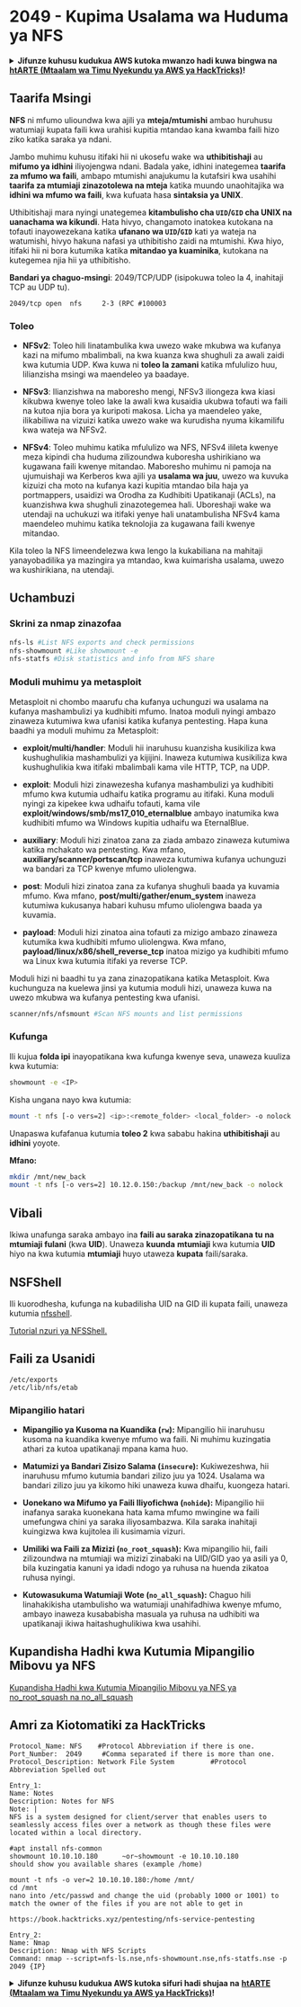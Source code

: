 # 2049 - Kupima Usalama wa Huduma ya NFS

<details>

<summary><strong>Jifunze kuhusu kudukua AWS kutoka mwanzo hadi kuwa bingwa na</strong> <a href="https://training.hacktricks.xyz/courses/arte"><strong>htARTE (Mtaalam wa Timu Nyekundu ya AWS ya HackTricks)</strong></a><strong>!</strong></summary>

* Je, unafanya kazi katika **kampuni ya usalama wa mtandao**? Je, ungependa kuona **kampuni yako ikionekana katika HackTricks**? Au ungependa kupata ufikiaji wa **toleo jipya zaidi la PEASS au kupakua HackTricks kwa muundo wa PDF**? Angalia [**MPANGO WA KUJIUNGA**](https://github.com/sponsors/carlospolop)!
* Gundua [**Familia ya PEASS**](https://opensea.io/collection/the-peass-family), mkusanyiko wetu wa kipekee wa [**NFTs**](https://opensea.io/collection/the-peass-family)
* Pata [**swag rasmi ya PEASS & HackTricks**](https://peass.creator-spring.com)
* **Jiunge na** [**💬**](https://emojipedia.org/speech-balloon/) [**Kikundi cha Discord**](https://discord.gg/hRep4RUj7f) au [**kikundi cha telegram**](https://t.me/peass) au **nifuatilie** kwenye **Twitter** 🐦[**@carlospolopm**](https://twitter.com/hacktricks_live)**.**
* **Shiriki mbinu zako za kudukua kwa kuwasilisha PRs kwenye [repo ya hacktricks](https://github.com/carlospolop/hacktricks) na [repo ya hacktricks-cloud](https://github.com/carlospolop/hacktricks-cloud)**.

</details>

## **Taarifa Msingi**

**NFS** ni mfumo ulioundwa kwa ajili ya **mteja/mtumishi** ambao huruhusu watumiaji kupata faili kwa urahisi kupitia mtandao kana kwamba faili hizo ziko katika saraka ya ndani.

Jambo muhimu kuhusu itifaki hii ni ukosefu wake wa **uthibitishaji** au **mifumo ya idhini** iliyojengwa ndani. Badala yake, idhini inategemea **taarifa za mfumo wa faili**, ambapo mtumishi anajukumu la kutafsiri kwa usahihi **taarifa za mtumiaji zinazotolewa na mteja** katika muundo unaohitajika wa **idhini wa mfumo wa faili**, kwa kufuata hasa **sintaksia ya UNIX**.

Uthibitishaji mara nyingi unategemea **kitambulisho cha `UID`/`GID` cha UNIX na uanachama wa kikundi**. Hata hivyo, changamoto inatokea kutokana na tofauti inayowezekana katika **ufanano wa `UID`/`GID`** kati ya wateja na watumishi, hivyo hakuna nafasi ya uthibitisho zaidi na mtumishi. Kwa hiyo, itifaki hii ni bora kutumika katika **mitandao ya kuaminika**, kutokana na kutegemea njia hii ya uthibitisho.

**Bandari ya chaguo-msingi**: 2049/TCP/UDP (isipokuwa toleo la 4, inahitaji TCP au UDP tu).&#x20;
```
2049/tcp open  nfs     2-3 (RPC #100003
```
### Toleo

- **NFSv2**: Toleo hili linatambulika kwa uwezo wake mkubwa wa kufanya kazi na mifumo mbalimbali, na kwa kuanza kwa shughuli za awali zaidi kwa kutumia UDP. Kwa kuwa ni **toleo la zamani** katika mfululizo huu, lilianzisha msingi wa maendeleo ya baadaye.

- **NFSv3**: Ilianzishwa na maboresho mengi, NFSv3 iliongeza kwa kiasi kikubwa kwenye toleo lake la awali kwa kusaidia ukubwa tofauti wa faili na kutoa njia bora ya kuripoti makosa. Licha ya maendeleo yake, ilikabiliwa na vizuizi katika uwezo wake wa kurudisha nyuma kikamilifu kwa wateja wa NFSv2.

- **NFSv4**: Toleo muhimu katika mfululizo wa NFS, NFSv4 ilileta kwenye meza kipindi cha huduma zilizoundwa kuboresha ushirikiano wa kugawana faili kwenye mitandao. Maboresho muhimu ni pamoja na ujumuishaji wa Kerberos kwa ajili ya **usalama wa juu**, uwezo wa kuvuka kizuizi cha moto na kufanya kazi kupitia mtandao bila haja ya portmappers, usaidizi wa Orodha za Kudhibiti Upatikanaji (ACLs), na kuanzishwa kwa shughuli zinazotegemea hali. Uboreshaji wake wa utendaji na uchukuzi wa itifaki yenye hali unatambulisha NFSv4 kama maendeleo muhimu katika teknolojia za kugawana faili kwenye mitandao.

Kila toleo la NFS limeendelezwa kwa lengo la kukabiliana na mahitaji yanayobadilika ya mazingira ya mtandao, kwa kuimarisha usalama, uwezo wa kushirikiana, na utendaji.

## Uchambuzi

### Skrini za nmap zinazofaa
```bash
nfs-ls #List NFS exports and check permissions
nfs-showmount #Like showmount -e
nfs-statfs #Disk statistics and info from NFS share
```
### Moduli muhimu ya metasploit

Metasploit ni chombo maarufu cha kufanya uchunguzi wa usalama na kufanya mashambulizi ya kudhibiti mfumo. Inatoa moduli nyingi ambazo zinaweza kutumiwa kwa ufanisi katika kufanya pentesting. Hapa kuna baadhi ya moduli muhimu za Metasploit:

- **exploit/multi/handler**: Moduli hii inaruhusu kuanzisha kusikiliza kwa kushughulikia mashambulizi ya kijijini. Inaweza kutumiwa kusikiliza kwa kushughulikia kwa itifaki mbalimbali kama vile HTTP, TCP, na UDP.

- **exploit**: Moduli hizi zinawezesha kufanya mashambulizi ya kudhibiti mfumo kwa kutumia udhaifu katika programu au itifaki. Kuna moduli nyingi za kipekee kwa udhaifu tofauti, kama vile **exploit/windows/smb/ms17_010_eternalblue** ambayo inatumika kwa kudhibiti mfumo wa Windows kupitia udhaifu wa EternalBlue.

- **auxiliary**: Moduli hizi zinatoa zana za ziada ambazo zinaweza kutumiwa katika mchakato wa pentesting. Kwa mfano, **auxiliary/scanner/portscan/tcp** inaweza kutumiwa kufanya uchunguzi wa bandari za TCP kwenye mfumo uliolengwa.

- **post**: Moduli hizi zinatoa zana za kufanya shughuli baada ya kuvamia mfumo. Kwa mfano, **post/multi/gather/enum_system** inaweza kutumiwa kukusanya habari kuhusu mfumo uliolengwa baada ya kuvamia.

- **payload**: Moduli hizi zinatoa aina tofauti za mizigo ambazo zinaweza kutumika kwa kudhibiti mfumo uliolengwa. Kwa mfano, **payload/linux/x86/shell_reverse_tcp** inatoa mizigo ya kudhibiti mfumo wa Linux kwa kutumia itifaki ya reverse TCP.

Moduli hizi ni baadhi tu ya zana zinazopatikana katika Metasploit. Kwa kuchunguza na kuelewa jinsi ya kutumia moduli hizi, unaweza kuwa na uwezo mkubwa wa kufanya pentesting kwa ufanisi.
```bash
scanner/nfs/nfsmount #Scan NFS mounts and list permissions
```
### Kufunga

Ili kujua **folda ipi** inayopatikana kwa kufunga kwenye seva, unaweza kuuliza kwa kutumia:
```bash
showmount -e <IP>
```
Kisha ungana nayo kwa kutumia:
```bash
mount -t nfs [-o vers=2] <ip>:<remote_folder> <local_folder> -o nolock
```
Unapaswa kufafanua kutumia **toleo 2** kwa sababu hakina **uthibitishaji** au **idhini** yoyote.

**Mfano:**
```bash
mkdir /mnt/new_back
mount -t nfs [-o vers=2] 10.12.0.150:/backup /mnt/new_back -o nolock
```
## Vibali

Ikiwa unafunga saraka ambayo ina **faili au saraka zinazopatikana tu na mtumiaji fulani** (kwa **UID**). Unaweza **kuunda** **mtumiaji** kwa kutumia **UID** hiyo na kwa kutumia **mtumiaji** huyo utaweza **kupata** faili/saraka.

## NSFShell

Ili kuorodhesha, kufunga na kubadilisha UID na GID ili kupata faili, unaweza kutumia [nfsshell](https://github.com/NetDirect/nfsshell).

[Tutorial nzuri ya NFSShell.](https://www.pentestpartners.com/security-blog/using-nfsshell-to-compromise-older-environments/)

## Faili za Usanidi
```
/etc/exports
/etc/lib/nfs/etab
```
### Mipangilio hatari

- **Mipangilio ya Kusoma na Kuandika (`rw`):** Mipangilio hii inaruhusu kusoma na kuandika kwenye mfumo wa faili. Ni muhimu kuzingatia athari za kutoa upatikanaji mpana kama huo.

- **Matumizi ya Bandari Zisizo Salama (`insecure`):** Kukiwezeshwa, hii inaruhusu mfumo kutumia bandari zilizo juu ya 1024. Usalama wa bandari zilizo juu ya kikomo hiki unaweza kuwa dhaifu, kuongeza hatari.

- **Uonekano wa Mifumo ya Faili Iliyofichwa (`nohide`):** Mipangilio hii inafanya saraka kuonekana hata kama mfumo mwingine wa faili umefungwa chini ya saraka iliyosambazwa. Kila saraka inahitaji kuingizwa kwa kujitolea ili kusimamia vizuri.

- **Umiliki wa Faili za Mizizi (`no_root_squash`):** Kwa mipangilio hii, faili zilizoundwa na mtumiaji wa mizizi zinabaki na UID/GID yao ya asili ya 0, bila kuzingatia kanuni ya idadi ndogo ya ruhusa na huenda zikatoa ruhusa nyingi.

- **Kutowasukuma Watumiaji Wote (`no_all_squash`):** Chaguo hili linahakikisha utambulisho wa watumiaji unahifadhiwa kwenye mfumo, ambayo inaweza kusababisha masuala ya ruhusa na udhibiti wa upatikanaji ikiwa haitashughulikiwa kwa usahihi.

## Kupandisha Hadhi kwa Kutumia Mipangilio Mibovu ya NFS

[Kupandisha Hadhi kwa Kutumia Mipangilio Mibovu ya NFS ya no\_root\_squash na no\_all\_squash](../linux-hardening/privilege-escalation/nfs-no\_root\_squash-misconfiguration-pe.md)

## Amri za Kiotomatiki za HackTricks
```
Protocol_Name: NFS    #Protocol Abbreviation if there is one.
Port_Number:  2049     #Comma separated if there is more than one.
Protocol_Description: Network File System         #Protocol Abbreviation Spelled out

Entry_1:
Name: Notes
Description: Notes for NFS
Note: |
NFS is a system designed for client/server that enables users to seamlessly access files over a network as though these files were located within a local directory.

#apt install nfs-common
showmount 10.10.10.180      ~or~showmount -e 10.10.10.180
should show you available shares (example /home)

mount -t nfs -o ver=2 10.10.10.180:/home /mnt/
cd /mnt
nano into /etc/passwd and change the uid (probably 1000 or 1001) to match the owner of the files if you are not able to get in

https://book.hacktricks.xyz/pentesting/nfs-service-pentesting

Entry_2:
Name: Nmap
Description: Nmap with NFS Scripts
Command: nmap --script=nfs-ls.nse,nfs-showmount.nse,nfs-statfs.nse -p 2049 {IP}
```
<details>

<summary><strong>Jifunze kuhusu kudukua AWS kutoka sifuri hadi shujaa na</strong> <a href="https://training.hacktricks.xyz/courses/arte"><strong>htARTE (Mtaalam wa Timu Nyekundu ya AWS ya HackTricks)</strong></a><strong>!</strong></summary>

* Je, unafanya kazi katika **kampuni ya usalama wa mtandao**? Je, ungependa kuona **kampuni yako ikionekana katika HackTricks**? Au ungependa kupata ufikiaji wa **toleo jipya zaidi la PEASS au kupakua HackTricks kwa muundo wa PDF**? Angalia [**MPANGO WA KUJIUNGA**](https://github.com/sponsors/carlospolop)!
* Gundua [**Familia ya PEASS**](https://opensea.io/collection/the-peass-family), mkusanyiko wetu wa kipekee wa [**NFTs**](https://opensea.io/collection/the-peass-family)
* Pata [**bidhaa rasmi za PEASS & HackTricks**](https://peass.creator-spring.com)
* **Jiunge na** [**💬**](https://emojipedia.org/speech-balloon/) [**Kikundi cha Discord**](https://discord.gg/hRep4RUj7f) au [**kikundi cha telegram**](https://t.me/peass) au **nifuatilie** kwenye **Twitter** 🐦[**@carlospolopm**](https://twitter.com/hacktricks_live)**.**
* **Shiriki mbinu zako za kudukua kwa kuwasilisha PRs kwenye [repo ya hacktricks](https://github.com/carlospolop/hacktricks) na [repo ya hacktricks-cloud](https://github.com/carlospolop/hacktricks-cloud)**.

</details>
